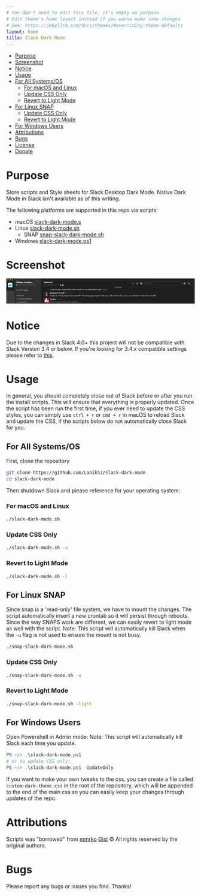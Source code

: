 ```yaml
---
# You don't need to edit this file, it's empty on purpose.
# Edit theme's home layout instead if you wanna make some changes
# See: https://jekyllrb.com/docs/themes/#overriding-theme-defaults
layout: home
title: Slack Dark Mode
---
```


-   [Purpose](#purpose)  
-   [Screenshot](#screenshot)  
-   [Notice](#notice)  
-   [Usage](#usage)  
-   [For All Systems/OS](#for-all-systems-os)  
    -   [For macOS and Linux](#for-macos-and-linux)  
    -   [Update CSS Only](#update-css-only)  
    -   [Revert to Light Mode](#revert-to-light-mode)  
-   [For Linux SNAP](#for-linux-snap)  
    -   [Update CSS Only](#update-css-only-1)  
    -   [Revert to Light Mode](#revert-to-light-mode-1)  
-   [For Windows Users](#for-windows-users)  
-   [Attributions](#attributions)  
-   [Bugs](#bugs)  
-   [License](#license)  
-   [Donate](#donate)  

# Purpose

Store scripts and Style sheets for Slack Desktop Dark Mode.
Native Dark Mode in Slack isn't available as of this writing.

The following platforms are supported in this repo via scripts:

-   macOS [slack-dark-mode.s](slack-dark-mode.s)
-   Linux [slack-dark-mode.sh](slack-dark-mode.sh)
    -   SNAP [snap-slack-dark-mode.sh](snap-slack-dark-mode.sh)
-   Windows [slack-dark-mode.ps1](slack-dark-mode.ps1)

# Screenshot

![Screenshot](https://github.com/LanikSJ/slack-dark-mode/raw/master/images/screenshot.png "Screenshot")

# Notice

Due to the changes in Slack 4.0+ this project will not be compatible with Slack Version 3.4 or below.
If you're looking for 3.4.x compatible settings please refer to [this](https://github.com/LanikSJ/slack-dark-mode/tree/466ff22d5b606b6d5b2edeff54f4cd7a3bafc39c).

# Usage

In general, you should completely close out of Slack before or after you run the install scripts. This will ensure that everything is properly updated. Once the script has been run the first time, if you ever need to update the CSS styles, you can simply use `ctrl + r` or `cmd + r` in macOS to reload Slack and update the CSS, if the scripts below do not automatically close Slack for you.

## For All Systems/OS

First, clone the repository

```bash
git clone https://github.com/LanikSJ/slack-dark-mode
cd slack-dark-mode
```

Then shutdown Slack and please reference for your operating system:

### For macOS and Linux

```bash
./slack-dark-mode.sh
```

### Update CSS Only

```bash
./slack-dark-mode.sh -u
```

### Revert to Light Mode

```bash
./slack-dark-mode.sh -l
```

## For Linux SNAP

Since snap is a 'read-only' file system, we have to mount the changes.
The script automatically insert a new crontab so it will persist through reboots.
Since the way SNAPS work are different, we can easily revert to light mode as well with the script.
Note: This script will automatically kill Slack when the `-u` flag is not used to ensure the mount is not busy.

```bash
./snap-slack-dark-mode.sh
```

### Update CSS Only

```bash
./snap-slack-dark-mode.sh -u
```

### Revert to Light Mode

```bash
./snap-slack-dark-mode.sh -light
```

## For Windows Users

Open Powershell in Admin mode:
Note: This script will automatically kill Slack each time you update.

```powershell
PS ~/> .\slack-dark-mode.ps1
# or to update CSS only:
PS ~/> .\slack-dark-mode.ps1 -UpdateOnly
```

If you want to make your own tweaks to the css, you can create a file called `custom-dark-theme.css` in the root of the repository, which will be appended to the end of the main css so you can easily keep your changes through updates of the repo.

# Attributions

Scripts was "borrowed" from [mmrko](https://gist.github.com/mmrko) [Gist](https://gist.github.com/mmrko/9b0e65f6bcc1fca57089c32c2228aa39)
©️ All rights reserved by the original authors.

# Bugs

Please report any bugs or issues you find. Thanks!
